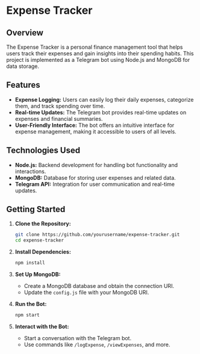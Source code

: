 # Expense Tracker

## Overview

The Expense Tracker is a personal finance management tool that helps users track their expenses and gain insights into their spending habits. This project is implemented as a Telegram bot using Node.js and MongoDB for data storage.

## Features

- **Expense Logging:** Users can easily log their daily expenses, categorize them, and track spending over time.
- **Real-time Updates:** The Telegram bot provides real-time updates on expenses and financial summaries.
- **User-Friendly Interface:** The bot offers an intuitive interface for expense management, making it accessible to users of all levels.

## Technologies Used

- **Node.js:** Backend development for handling bot functionality and interactions.
- **MongoDB:** Database for storing user expenses and related data.
- **Telegram API:** Integration for user communication and real-time updates.

## Getting Started

1. **Clone the Repository:**
   ```bash
   git clone https://github.com/yourusername/expense-tracker.git
   cd expense-tracker
   ```

2. **Install Dependencies:**
   ```bash
   npm install
   ```

3. **Set Up MongoDB:**
   - Create a MongoDB database and obtain the connection URI.
   - Update the `config.js` file with your MongoDB URI.

4. **Run the Bot:**
   ```bash
   npm start
   ```

5. **Interact with the Bot:**
   - Start a conversation with the Telegram bot.
   - Use commands like `/logExpense`, `/viewExpenses`, and more.

